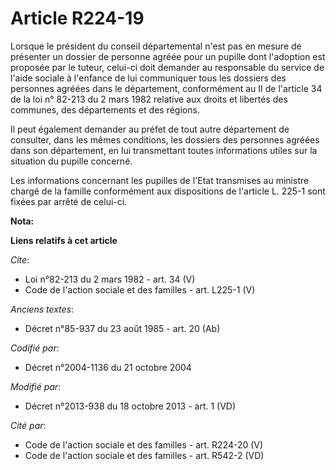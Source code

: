 # Article R224-19

Lorsque le président du conseil départemental n'est pas en mesure de présenter un dossier de personne agréée pour un pupille
dont l'adoption est proposée par le tuteur, celui-ci doit demander au responsable du service de l'aide sociale à l'enfance de
lui communiquer tous les dossiers des personnes agréées dans le département, conformément au II de l'article 34 de la loi n°
82-213 du 2 mars 1982 relative aux droits et libertés des communes, des départements et des régions. 

Il peut également demander au préfet de tout autre département de consulter, dans les mêmes conditions, les dossiers des
personnes agréées dans son département, en lui transmettant toutes informations utiles sur la situation du pupille concerné. 

Les informations concernant les pupilles de l'Etat transmises au ministre chargé de la famille conformément aux dispositions
de l'article L. 225-1 sont fixées par arrêté de celui-ci.

**Nota:**



**Liens relatifs à cet article**

_Cite_:

  - Loi n°82-213 du 2 mars 1982 - art. 34 (V)
  - Code de l'action sociale et des familles - art. L225-1 (V)

_Anciens textes_:

  - Décret n°85-937 du 23 août 1985 - art. 20 (Ab)

_Codifié par_:

  - Décret n°2004-1136 du 21 octobre 2004

_Modifié par_:

  - Décret n°2013-938 du 18 octobre 2013 - art. 1 (VD)

_Cité par_:

  - Code de l'action sociale et des familles - art. R224-20 (V)
  - Code de l'action sociale et des familles - art. R542-2 (VD)
